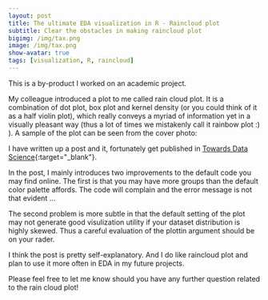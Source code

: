 ```yaml
---
layout: post
title: The ultimate EDA visualization in R - Raincloud plot
subtitle: Clear the obstacles in making raincloud plot
bigimg: /img/tax.png
image: /img/tax.png
show-avatar: true
tags: [visualization, R, raincloud]
---
```


This is a by-product I worked on an academic project. 

My colleague introduced a plot to me called rain cloud plot. It is a combination of dot plot, box plot and kernel density (or you could think of it as a half violin plot), which really conveys a myriad of information yet in a visually pleasant way (thus a lot of times we mistakenly call it rainbow plot :) ). A sample of the plot can be seen from the cover photo:

I have written up a post and it, fortunately get published in [Towards Data Science](https://towardsdatascience.com/the-ultimate-eda-visualization-in-r-e6aff6afe5c1){:target="_blank"}. 

In the post, I mainly introduces two improvements to the default code you may find online. The first is that you may have more groups than the default color palette affords. The code will complain and the error message is not that evident ...

The second problem is more subtle in that the default setting of the plot may not generate good visulization utility if your dataset distribution is highly skewed. Thus a careful evaluation of the plottin argument should be on your rader. 

I think the post is pretty self-explanatory. And I do like raincloud plot and plan to use it more often in EDA in my future projects.


Please feel free to let me know should you have any further question related to the rain cloud plot! 

